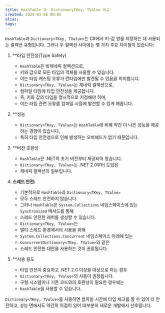 ```yaml
---
title: HashTable`과 `DictionaryTKey, TValue 비교
created: 2024-03-06 09:05
alias:
tags:
---
```

`HashTable`과 `Dictionary<TKey, TValue>`는 
C#에서 키-값 쌍을 저장하는 데 사용되는 컬렉션 유형입니다. 
그러나 두 컬렉션 사이에는 몇 가지 주요 차이점이 있습니다:

1. **타입 안전성(Type Safety)
   - `HashTable`은 비제네릭 컬렉션으로, 
   - 키와 값으로 모든 타입의 객체를 사용할 수 있습니다. 
   - 이는 타입 캐스팅 오류가 런타임에만 발견될 수 있음을 의미합니다.
   - `Dictionary<TKey, TValue>`는 제네릭 컬렉션으로, 
   - 컴파일 타임에 타입 안전성을 제공합니다. 
   - 즉, 키와 값의 타입을 명시적으로 지정해야 하며, 
   - 이는 타입 관련 오류를 컴파일 시점에 발견할 수 있게 해줍니다.

1. **성능
   - `Dictionary<TKey, TValue>`는 `HashTable`에 비해 약간 더 나은 성능을 제공하는 경향이 있습니다, 
   - 특히 타입 안전성으로 인해 발생하는 오버헤드가 없기 때문입니다.

1. **버전 호환성
   - `HashTable`은 .NET의 초기 버전부터 제공되어 왔습니다.
   - `Dictionary<TKey, TValue>`는 .NET 2.0부터 도입된 
   - 제네릭 컬렉션의 일부입니다.

1. **스레드 안전:**
   - 기본적으로 `HashTable`과 `Dictionary<TKey, TValue>` 
   - 모두 스레드 안전하지 않습니다. 
   - 그러나 `HashTable`은 `System.Collections` 네임스페이스에 있는 `Synchronized` 메서드를 통해 
   - 스레드 안전한 래퍼를 생성할 수 있습니다.
   - `Dictionary<TKey, TValue>`는 
   - 멀티 스레드 환경에서의 사용을 위해 
   - `System.Collections.Concurrent` 네임스페이스 아래에 있는 
   - `ConcurrentDictionary<TKey, TValue>`와 같은 
   - 스레드 안전한 대안을 사용하는 것이 권장됩니다.

1. **사용 용도
   - 타입 안전이 중요하고 .NET 2.0 이상을 대상으로 하는 경우 
   - `Dictionary<TKey, TValue>`의 사용이 권장됩니다.
   - 구형 시스템이나 기존 코드와의 호환성이 필요한 경우에는 
   - `HashTable`을 사용할 수 있습니다.

`Dictionary<TKey, TValue>`를 사용하면 
컴파일 시간에 타입 체크를 할 수 있어 더 안전하고, 
성능 면에서도 약간의 이점이 있어 대부분의 새로운 개발에서 선호됩니다.

